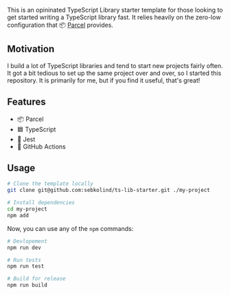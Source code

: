 This is an opininated TypeScript Library starter template for those looking to get started writing a TypeScript library fast.
It relies heavily on the zero-low configuration that 📦 [Parcel](https://parceljs.org) provides.

## Motivation

I build a lot of TypeScript libraries and tend to start new projects fairly often.
It got a bit tedious to set up the same project over and over, so I started this repository.
It is primarily for me, but if you find it useful, that's great!

## Features

- 📦 Parcel
- 🟦 TypeScript
- 🧪 Jest
- 🐙 GitHub Actions

## Usage

```sh
# Clone the template locally
git clone git@github.com:sebkolind/ts-lib-starter.git ./my-project

# Install dependencies
cd my-project
npm add
```

Now, you can use any of the `npm` commands:

```sh
# Devlopement
npm run dev

# Run tests
npm run test

# Build for release
npm run build
```
